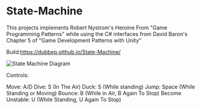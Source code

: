 # State-Machine
 This projects implements Robert Nystrom's Heroine From "Game Programming Patterns" while using the C# interfaces from David Baron's Chapter 5 of "Game Development Patterns with Unity"

Build:https://dubbep.github.io/State-Machine/

![State Machine Diagram](https://github.com/user-attachments/assets/d629967f-9cc8-4c68-bb7b-2ca90843b35f)

Controls:

Move: A/D
Dive: S (In The Air)
Duck: S (While standing)
Jump: Space (While Standing or Moving)
Bounce: B (While in Air, B Again To Stop)
Become Unstable: U (While Standing, U Again To Stop)
